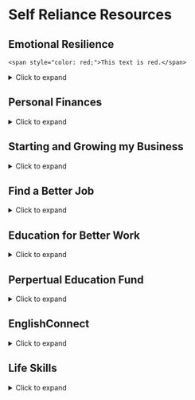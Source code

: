 # Self Reliance Resources

## Emotional Resilience

    <span style="color: red;">This text is red.</span>

<details>
  <summary>Click to expand</summary>
  This is the content that will be hidden until expanded.
  You can include any Markdown content here, like lists, code blocks, or paragraphs.
</details>

## Personal Finances

<details>
  <summary>Click to expand</summary>
  This is the content that will be hidden until expanded.
  You can include any Markdown content here, like lists, code blocks, or paragraphs.
</details>

## Starting and Growing my Business

<details>
  <summary>Click to expand</summary>
  This is the content that will be hidden until expanded.
  You can include any Markdown content here, like lists, code blocks, or paragraphs.
</details>

## Find a Better Job

<details>
  <summary>Click to expand</summary>
  This is the content that will be hidden until expanded.
  You can include any Markdown content here, like lists, code blocks, or paragraphs.
</details>

## Education for Better Work

<details>
  <summary>Click to expand</summary>
  This is the content that will be hidden until expanded.
  You can include any Markdown content here, like lists, code blocks, or paragraphs.
</details>

## Perpertual Education Fund

<details>
  <summary>Click to expand</summary>
  This is the content that will be hidden until expanded.
  You can include any Markdown content here, like lists, code blocks, or paragraphs.
</details>

## EnglishConnect

<details>
  <summary>Click to expand</summary>
  This is the content that will be hidden until expanded.
  You can include any Markdown content here, like lists, code blocks, or paragraphs.
</details>

## Life Skills

<details>
  <summary>Click to expand</summary>
  This is the content that will be hidden until expanded.
  You can include any Markdown content here, like lists, code blocks, or paragraphs.
</details>
